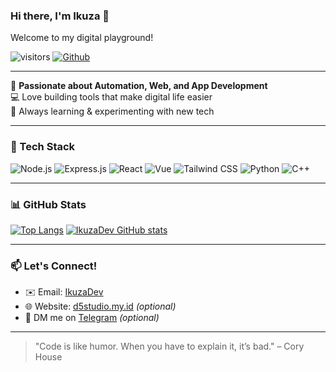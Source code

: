 ### Hi there, I'm Ikuza 👋  
Welcome to my digital playground!

![visitors](https://visitor-badge.laobi.icu/badge?page_id=IkuzaDev.TikViews)
[![Github](https://img.shields.io/github/followers/IkuzaDev?label=Follow&style=social)](https://github.com/IkuzaDev)

---

🚀 **Passionate about Automation, Web, and App Development**  
💻 Love building tools that make digital life easier  
🎯 Always learning & experimenting with new tech

---

### 🧰 Tech Stack
![Node.js](https://img.shields.io/badge/-Node.js-339933?style=flat&logo=node.js&logoColor=white)
![Express.js](https://img.shields.io/badge/-Express-black?style=flat&logo=express&logoColor=white)
![React](https://img.shields.io/badge/-React-61DAFB?style=flat&logo=react&logoColor=white)
![Vue](https://img.shields.io/badge/-Vue-42B883?style=flat&logo=vue.js&logoColor=white)
![Tailwind CSS](https://img.shields.io/badge/-TailwindCSS-38B2AC?style=flat&logo=tailwind-css&logoColor=white)
![Python](https://img.shields.io/badge/-Python-3776AB?style=flat&logo=python&logoColor=white)
![C++](https://img.shields.io/badge/-C++-00599C?style=flat&logo=cplusplus&logoColor=white)

---

### 📊 GitHub Stats

[![Top Langs](https://github-readme-stats.vercel.app/api/top-langs/?username=IkuzaDev&langs_count=8&layout=compact&theme=tokyonight)](https://github.com/anuraghazra/github-readme-stats)  [![IkuzaDev GitHub stats](https://github-readme-stats.vercel.app/api?username=IkuzaDev&show_icons=true&theme=radical)](https://github.com/anuraghazra/github-readme-stats)

---

### 📫 Let's Connect!

- ✉️ Email: [IkuzaDev](mailto:dragon.studio.official@gmail.com)
- 🌐 Website: [d5studio.my.id](https://d5studio.my.id) *(optional)*
- 💬 DM me on [Telegram](https://t.me/IkuzaDev_ID) *(optional)*

---

> "Code is like humor. When you have to explain it, it’s bad." – Cory House
